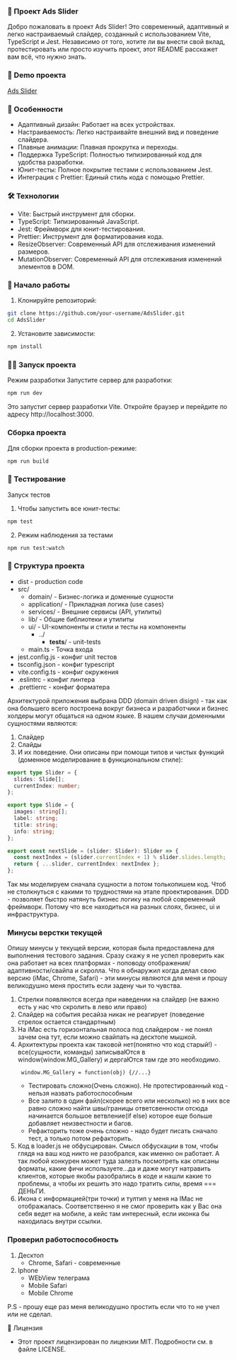 ### 🚀 Проект Ads Slider
Добро пожаловать в проект Ads Slider!
Это современный, адаптивный и легко настраиваемый слайдер, созданный с использованием Vite, TypeScript и Jest. Независимо от того, хотите ли вы внести свой вклад, протестировать или просто изучить проект, этот README расскажет вам всё, что нужно знать.

### 🚀 Demo проекта
[Ads Slider](https://edstarck.github.io/AdsSlider/dist/)

### 🌟 Особенности
- Адаптивный дизайн: Работает на всех устройствах.
- Настраиваемость: Легко настраивайте внешний вид и поведение слайдера.
- Плавные анимации: Плавная прокрутка и переходы.
- Поддержка TypeScript: Полностью типизированный код для удобства разработки.
- Юнит-тесты: Полное покрытие тестами с использованием Jest.
- Интеграция с Prettier: Единый стиль кода с помощью Prettier.

### 🛠️ Технологии
- Vite: Быстрый инструмент для сборки.
- TypeScript: Типизированный JavaScript.
- Jest: Фреймворк для юнит-тестирования.
- Prettier: Инструмент для форматирования кода.
- ResizeObserver: Современный API для отслеживания изменений размеров.
- MutationObserver: Современный API для отслеживания изменений элементов в DOM.

### 🚀 Начало работы
1. Клонируйте репозиторий:
``` bash
git clone https://github.com/your-username/AdsSlider.git
cd AdsSlider
```

2. Установите зависимости:
``` bash
npm install
```

### 🏃‍♂️ Запуск проекта
Режим разработки
Запустите сервер для разработки:
``` bash
npm run dev
```
Это запустит сервер разработки Vite.
Откройте браузер и перейдите по адресу http://localhost:3000.

### Сборка проекта
Для сборки проекта в production-режиме:
``` bash
npm run build
```

### 🧪 Тестирование
Запуск тестов
1. Чтобы запустить все юнит-тесты:
``` bash
npm test
```
2. Режим наблюдения за тестами
``` bash
npm run test:watch
```

### 🧩 Структура проекта
- dist - production code
- src/
    - domain/ - Бизнес-логика и доменные сущности
    - application/ - Прикладная логика (use cases)
    - services/ - Внешние сервисы (API, утилиты)
    - lib/ - Общие библиотеки и утилиты
    - ui/ - UI-компоненты и стили и тесты на компоненты
        - ../
          - __tests__/ - unit-tests
    - main.ts - Точка входа
- jest.config.js - конфиг unit тестов
- tsconfig.json - конфиг typescript
- vite.config.ts - конфиг окружения
- .eslintrc - конфиг линтера
- .prettierrc - конфиг форматера

Архитектурой приложения выбрана DDD (domain driven disign) - так как она большего всего построена вокруг бизнеса и разработчики и бизнес холдеры могут общаться на одном языке. В нашем случаи доменными сущностями являются:
1. Слайдер
2. Слайды
3. И их поведение.
Они описаны при помощи типов и чистых функций (доменное моделирование в функциональном стиле):
```typescript
export type Slider = {
  slides: Slide[];
  currentIndex: number;
};

export type Slide = {
  images: string[];
  label: string;
  title: string;
  info: string;
};

export const nextSlide = (slider: Slider): Slider => {
  const nextIndex = (slider.currentIndex + 1) % slider.slides.length;
  return { ...slider, currentIndex: nextIndex };
};
```
Так мы моделируем сначала сущности а потом толькопишем код. Чтоб не столкнуться с какими то трудностями на этапе проектирования.
DDD - позволяет быстро натянуть бизнес логику на любой современный фреймворк. Потому что все находиться на разных слоях, бизнес, ui и инфраструктура.

### Минусы верстки текущей
Опишу минусы у текущей версии, которая была предоставлена для выполнения тестового задания. Сразу скажу я не успел проверить как она работает на всех платформах - поповоду отображения/адаптивности/свайпа и скролла.
Что я обнаружил когда делал свою версию (iMac, Chrome, Safari) - эти минусы являются для меня и прошу великодушно меня простить если задену чьи то чувства.
1. Стрелки появляются всегда при наведении на слайдер (не важно есть у нас что скролить в лево или право)
2. Слайдер на события ресайза никак не реагирует (поведение стрелок остается стандартным)
3. На iMac есть горизонтальная полоса под слайдером - не понял зачем она тут, если можно свайпать на десктопе мышкой.
4. Архитектуры проекта как таковой нет(понятно что код старый!) - все(сущности, команды) записываЮтся в window(window.MG_Gallery) и дергаЮтся там где это необходимо.
    ```
     window.MG_Gallery = function(obj) {//...}
    ```
    - Тестировать сложно(Очень сложно). Не протестированный код - нельзя назвать работоспособным
    - Все залито в один файл(скорее всего или несколько) но в них все равно сложно найти швы/границы ответсвенности отсюда начинается большое ветвление(if else) которое еще больше добавляет неизвестности и багов.
    - Рефакторить тоже очень сложно - надо будет писать сначало тест, а только потом рефакторить.
5. Код в loader.js не обфусцирован. Смысл обфускации в том, чтобы глядя на ваш код никто не разобрался, как именно он работает. А так любой конкурен может туда залезть посмотреть как описаны форматы, какие фичи используете...да и даже могут натравить клиентов, которые якобы разобрались в коде и нашли какие то проблемы, а чтобы их решить это надо тратить силы, время === ДЕНЬГИ.
6. Икона с информацией(три точки) и тултип у меня на IMac не отображалась. Соответственно я не смог проверить как у Вас она себя ведет на мобиле, а кейс там интересный, если иконка бы находилась внутри ссылки.

### Проверил работоспособность
1. Десктоп
    - Chrome, Safari - современные
2. Iphone
    - WEbView телеграма
    - Mobile Safari
    - Mobile Chrome

P.S - прошу еще раз меня великодушно простить если что то не учел или не сделал.

📜 Лицензия
- Этот проект лицензирован по лицензии MIT. Подробности см. в файле LICENSE.